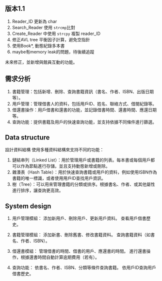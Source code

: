 ## 版本1.1
1. Reader_ID 更新為 char 
2. Search_Reader 使用 `strcmp`比對
3. Create_Reader 中使用 `strcpy` 複製 reader_ID
4. 修正AVL tree 平衡因子計算，避免空指針
5. 使用Book*, 動態紀錄多本書
6. maybe有memory leak的問題，待後續追蹤

未來修正，並新增與館員互動的功能。

## 需求分析

1. 書籍管理：包括新增、刪除、查詢書籍資訊（書名、作者、ISBN、出版日期等）。
2. 用戶管理：管理借書人的資料，包括用戶ID、姓名、聯絡方式、借閱紀錄等。
3. 借還書操作：用戶借書和還書的功能，並記錄借書時間、還書時間、應還日期等。
4. 查詢功能：提供書籍及用戶的快速查詢功能，並支持依據不同條件進行篩選。

## Data structure

設計資料結構
使用多種資料結構來支持不同的功能：

1. 鏈結串列（Linked List）：用於管理用戶或書籍的列表。每本書或每個用戶都可以作為節點進行存儲，並且支持動態新增或刪除。
2. 雜湊表（Hash Table）：用於快速查詢書籍或用戶的資料，例如使用ISBN作為書籍的唯一標識，或者使用用戶ID查找用戶資訊。
3. 樹（Tree）：可以用來管理書籍的分類或排序。根據書名、作者、或其他屬性進行排序，讓查詢更高效。

## System design
1. 用戶管理模組：
    添加新用戶、刪除用戶、更新用戶資料。
    查看用戶借書歷史。

2. 書籍管理模組：
    添加新書、刪除舊書、修改書籍資料。
    查詢書籍資料（如書名、作者、ISBN）。

3. 借還書模組：
    管理借書的時間、借書的用戶、應還書的時間。
    進行還書操作，根據還書時間自動計算逾期費用（若有）。

4. 查詢功能：
    依書名、作者、ISBN、分類等條件查詢書籍。
    依用戶ID查詢用戶借書歷史。
